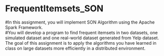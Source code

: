 # FrequentItemsets_SON

#In this assignment, you will implement SON Algorithm using the Apache Spark Framework. \
#You will develop a program to find frequent itemsets in two datasets, one simulated dataset and one real-world dataset generated from Yelp dataset. The goal of this assignment is to apply the algorithms you have learned in class on large datasets more efficiently in a distributed environment.
